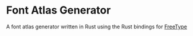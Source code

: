# Font Atlas Generator

A font atlas generator written in Rust using the Rust bindings for [FreeType](https://www.freetype.org/index.html)
